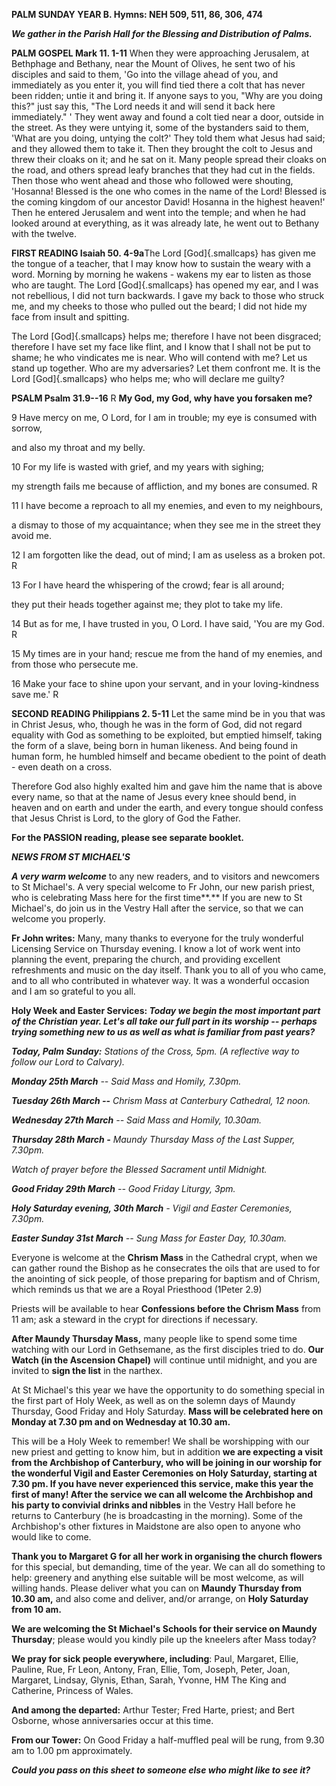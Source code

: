 **PALM SUNDAY YEAR B. Hymns: NEH 509, 511, 86, 306, 474**

***We gather in the Parish Hall for the Blessing and Distribution of
Palms.***

**PALM GOSPEL Mark 11. 1-11** When they were approaching Jerusalem, at
Bethphage and Bethany, near the Mount of Olives, he sent two of his
disciples and said to them, 'Go into the village ahead of you, and
immediately as you enter it, you will find tied there a colt that has
never been ridden; untie it and bring it. If anyone says to you, "Why
are you doing this?" just say this, "The Lord needs it and will send it
back here immediately." ' They went away and found a colt tied near a
door, outside in the street. As they were untying it, some of the
bystanders said to them, 'What are you doing, untying the colt?' They
told them what Jesus had said; and they allowed them to take it. Then
they brought the colt to Jesus and threw their cloaks on it; and he sat
on it. Many people spread their cloaks on the road, and others spread
leafy branches that they had cut in the fields. Then those who went
ahead and those who followed were shouting, 'Hosanna! Blessed is the one
who comes in the name of the Lord! Blessed is the coming kingdom of our
ancestor David! Hosanna in the highest heaven!' Then he entered
Jerusalem and went into the temple; and when he had looked around at
everything, as it was already late, he went out to Bethany with the
twelve.

**FIRST READING Isaiah 50. 4-9a**The Lord [God]{.smallcaps} has given me
the tongue of a teacher, that I may know how to sustain the weary with a
word. Morning by morning he wakens - wakens my ear to listen as those
who are taught. The Lord [God]{.smallcaps} has opened my ear, and I was
not rebellious, I did not turn backwards. I gave my back to those who
struck me, and my cheeks to those who pulled out the beard; I did not
hide my face from insult and spitting.

The Lord [God]{.smallcaps} helps me; therefore I have not been
disgraced; therefore I have set my face like flint, and I know that I
shall not be put to shame; he who vindicates me is near. Who will
contend with me? Let us stand up together. Who are my adversaries? Let
them confront me. It is the Lord [God]{.smallcaps} who helps me; who
will declare me guilty?

**PSALM Psalm 31.9--16** R **My God, my God, why have you forsaken me?**

9 Have mercy on me, O Lord, for I am in trouble; my eye is consumed with
sorrow,

and also my throat and my belly.

10 For my life is wasted with grief, and my years with sighing;

my strength fails me because of affliction, and my bones are consumed. R

11 I have become a reproach to all my enemies, and even to my
neighbours,

a dismay to those of my acquaintance; when they see me in the street
they avoid me.

12 I am forgotten like the dead, out of mind; I am as useless as a
broken pot. R

13 For I have heard the whispering of the crowd; fear is all around;

they put their heads together against me; they plot to take my life.

14 But as for me, I have trusted in you, O Lord. I have said, 'You are
my God. R

15 My times are in your hand; rescue me from the hand of my enemies, and
from those who persecute me.

16 Make your face to shine upon your servant, and in your
loving-kindness save me.' R

**SECOND READING Philippians 2. 5-11** Let the same mind be in you that
was in Christ Jesus, who, though he was in the form of God, did not
regard equality with God as something to be exploited, but emptied
himself, taking the form of a slave, being born in human likeness. And
being found in human form, he humbled himself and became obedient to the
point of death - even death on a cross.

Therefore God also highly exalted him and gave him the name that is
above every name, so that at the name of Jesus every knee should bend,
in heaven and on earth and under the earth, and every tongue should
confess that Jesus Christ is Lord, to the glory of God the Father.

**For the PASSION reading, please see separate booklet.**

***NEWS FROM ST MICHAEL\'S***

***A very warm welcome*** to any new readers, and to visitors and
newcomers to St Michael\'s. A very special welcome to Fr John, our new
parish priest, who is celebrating Mass here for the first time**.** If
you are new to St Michael\'s, do join us in the Vestry Hall after the
service, so that we can welcome you properly.

**Fr John writes:** Many, many thanks to everyone for the truly
wonderful Licensing Service on Thursday evening.  I know a lot of work
went into planning the event, preparing the church, and providing
excellent refreshments and music on the day itself.  Thank you to all of
you who came, and to all who contributed in whatever way. It was a
wonderful occasion and I am so grateful to you all.

**Holy Week and Easter Services: *Today we begin the most important part
of the Christian year. Let\'s all take our full part in its worship --
perhaps trying something new to us as well as what is familiar from past
years?***

***Today, Palm Sunday:** Stations of the Cross, 5pm. (A reflective way
to follow our Lord to Calvary).*

***Monday 25th March** -- Said Mass and Homily, 7.30pm.*

***Tuesday 26th March --** Chrism Mass at Canterbury Cathedral, 12
noon.*

***Wednesday 27th March** -- Said Mass and Homily, 10.30am.*

***Thursday 28th March -** Maundy Thursday Mass of the Last Supper,
7.30pm.*

*Watch of prayer before the Blessed Sacrament until Midnight.*

***Good Friday 29th March** -- Good Friday Liturgy, 3pm.*

***Holy Saturday evening, 30th March** - Vigil and Easter Ceremonies,
7.30pm.*

***Easter Sunday 31st March** -- Sung Mass for Easter Day, 10.30am.*

Everyone is welcome at the **Chrism Mass** in the Cathedral crypt, when
we can gather round the Bishop as he consecrates the oils that are used
to for the anointing of sick people, of those preparing for baptism and
of Chrism, which reminds us that we are a Royal Priesthood (1Peter 2.9)

Priests will be available to hear **Confessions before the Chrism Mass**
from 11 am; ask a steward in the crypt for directions if necessary.

**After Maundy Thursday Mass,** many people like to spend some time
watching with our Lord in Gethsemane, as the first disciples tried to
do. **Our Watch (in the Ascension Chapel)** will continue until
midnight, and you are invited to **sign the list** in the narthex.

At St Michael\'s this year we have the opportunity to do something
special in the first part of Holy Week, as well as on the solemn days of
Maundy Thursday, Good Friday and Holy Saturday. **Mass will be
celebrated here on Monday at 7.30 pm and on Wednesday at 10.30 am.**

This will be a Holy Week to remember! We shall be worshipping with our
new priest and getting to know him, but in addition **we are expecting a
visit from the Archbishop of Canterbury, who will be joining in our
worship for the wonderful Vigil and Easter Ceremonies on Holy Saturday,
starting at 7.30 pm. If you have never experienced this service, make
this year the first of many! After the service we can all welcome the
Archbishop and his party to convivial drinks and nibbles** in the Vestry
Hall before he returns to Canterbury (he is broadcasting in the
morning). Some of the Archbishop\'s other fixtures in Maidstone are also
open to anyone who would like to come.

**Thank you to Margaret G for all her work in organising the church
flowers** for this special, but demanding, time of the year. We can all
do something to help: greenery and anything else suitable will be most
welcome, as will willing hands. Please deliver what you can on **Maundy
Thursday from 10.30 am,** and also come and deliver, and/or arrange, on
**Holy Saturday from 10 am.**

**We are welcoming the St Michael\'s Schools for their service on Maundy
Thursday**; please would you kindly pile up the kneelers after Mass
today?

**We pray for sick people everywhere, including**: Paul, Margaret,
Ellie, Pauline, Rue, Fr Leon, Antony, Fran, Ellie, Tom, Joseph, Peter,
Joan, Margaret, Lindsay, Glynis, Ethan, Sarah, Yvonne, HM The King and
Catherine, Princess of Wales.

**And among the departed:** Arthur Tester; Fred Harte, priest; and Bert
Osborne, whose anniversaries occur at this time.

**From our Tower:** On Good Friday a half-muffled peal will be rung,
from 9.30 am to 1.00 pm approximately.

***Could you pass on this sheet to someone else who might like to see
it?***
